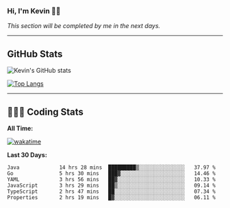 ### Hi, I'm Kevin 👋🏻

_This section will be completed by me in the next days._


--- 
## GitHub Stats
![Kevin's GitHub stats](https://github-readme-stats.vercel.app/api?username=kevin-kraus&show_icons=true&theme=dark)

[![Top Langs](https://github-readme-stats.vercel.app/api/top-langs/?username=kevin-kraus&layout=compact&theme=dark)]()

---
## 🧑🏻‍💻 Coding Stats

**All Time:**

[![wakatime](https://wakatime.com/badge/user/2ee1869b-72a2-4c21-b5f7-e95432f5a1cf.svg?style=flat)](https://wakatime.com/@2ee1869b-72a2-4c21-b5f7-e95432f5a1cf)

**Last 30 Days:**

<!--START_SECTION:waka-->

```text
Java             14 hrs 28 mins  █████████▒░░░░░░░░░░░░░░░   37.97 %
Go               5 hrs 30 mins   ███▓░░░░░░░░░░░░░░░░░░░░░   14.46 %
YAML             3 hrs 56 mins   ██▓░░░░░░░░░░░░░░░░░░░░░░   10.33 %
JavaScript       3 hrs 29 mins   ██▒░░░░░░░░░░░░░░░░░░░░░░   09.14 %
TypeScript       2 hrs 47 mins   ██░░░░░░░░░░░░░░░░░░░░░░░   07.34 %
Properties       2 hrs 19 mins   █▓░░░░░░░░░░░░░░░░░░░░░░░   06.11 %
```

<!--END_SECTION:waka-->
